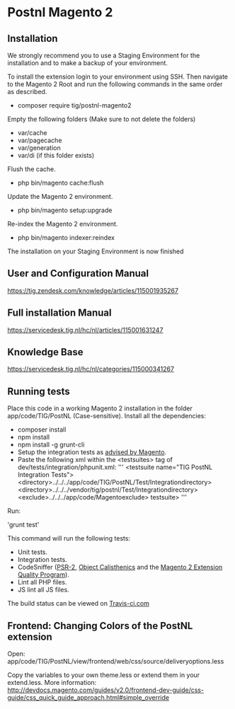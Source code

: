 # Postnl Magento 2

## Installation

We strongly recommend you to use a Staging Environment for the installation and to make a backup of your environment.

To install the extension login to your environment using SSH. Then navigate to the Magento 2 Root and run the following commands in the same order as described. 

- composer require tig/postnl-magento2

Empty the following folders (Make sure to not delete the folders)
- var/cache
- var/pagecache
- var/generation
- var/di (if this folder exists)

Flush the cache.
- php bin/magento cache:flush

Update the Magento 2 environment.
- php bin/magento setup:upgrade

Re-index the Magento 2 environment.
- php bin/magento indexer:reindex

The installation on your Staging Environment is now finished

## User and Configuration Manual
https://tig.zendesk.com/knowledge/articles/115001935267

## Full installation Manual
https://servicedesk.tig.nl/hc/nl/articles/115001631247

## Knowledge Base
https://servicedesk.tig.nl/hc/nl/categories/115000341267

## Running tests

Place this code in a working Magento 2 installation in the folder app/code/TIG/PostNL (Case-sensitive). Install all the dependencies:

- composer install
- npm install
- npm install -g grunt-cli
- Setup the integration tests as [advised by Magento](http://devdocs.magento.com/guides/v2.0/test/integration/integration_test_setup.html).
- Paste the following xml within the <testsuites&gt; tag of dev/tests/integration/phpunit.xml:
'''
<testsuite name="TIG PostNL Integration Tests"&gt;
<directory&gt;../../../app/code/TIG/PostNL/Test/Integrationdirectory&gt;
<directory&gt;../../../vendor/tig/postnl/Test/Integrationdirectory&gt;
<exclude&gt;../../../app/code/Magentoexclude&gt;
testsuite&gt;
'''

Run:

'grunt test'

This command will run the following tests:

- Unit tests.
- Integration tests.
- CodeSniffer ([PSR-2](https://github.com/php-fig/fig-standards/blob/master/accepted/PSR-2-coding-style-guide.md), [Object Calisthenics](https://github.com/object-calisthenics/phpcs-calisthenics-rules) and the [Magento 2 Extension Quality Program](https://github.com/magento/marketplace-eqp)).
- Lint all PHP files.
- JS lint all JS files.

The build status can be viewed on [Travis-ci.com](http://travis-ci.com)

## Frontend: Changing Colors of the PostNL extension

Open: app/code/TIG/PostNL/view/frontend/web/css/source/deliveryoptions.less

Copy the variables to your own theme.less or extend them in your extend.less. More information:
http://devdocs.magento.com/guides/v2.0/frontend-dev-guide/css-guide/css_quick_guide_approach.html#simple_override